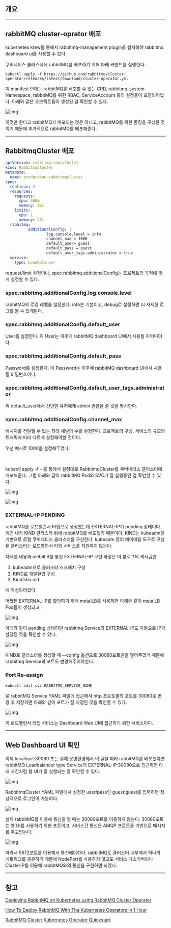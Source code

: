 ## 개요

---

## rabbitMQ cluster-oprator 배포

kubernetes krew를 통해서 rabbitmq-management plugin을 설치해야 rabbitmq dashboard ui를 사용할 수 있다.

쿠버네티스 클러스터에 rabbitMQ를 배포하기 위해 아래 커맨드를 실행한다.

```
kubectl apply -f https://github.com/rabbitmq/cluster-operator/releases/latest/download/cluster-operator.yml
```

이 manifest 안에는 rabbitMQ를 배포할 수 있는 CRD, rabbitmq-system Namespace, rabbitMQ를 위한 RBAC, ServiceAccount 등의 설정들이 포함되어있다. 아래와 같은 오브젝트들이 생성된 걸 확인할 수 있다.

![img](http://www.choigonyok.com/api/assets/74-1.png)

이것만 한다고 rabbitMQ가 배포되는 것은 아니고, rabbitMQ를 위한 환경을 구성한 것이기 때문에 추가적으로 rabbitMQ를 배포해준다.

---

## RabbitmqCluster 배포

```yaml
apiVersion: rabbitmq.com/v1beta1
kind: RabbitmqCluster
metadata:
  name: production-rabbitmqcluster
spec:
  replicas: 3
  resources:
    requests:
      cpu: 500m
      memory: 1Gi
    limits:
      cpu: 1
      memory: 2Gi
  rabbitmq:
          additionalConfig: |
                  log.console.level = info
                  channel_max = 1000
                  default_user= guest 
                  default_pass = guest
                  default_user_tags.administrator = true
  service:
    type: LoadBalancer
```

request/limit 설정이나, spec.rabbitmq.additionalConfig는 프로젝트의 목적에 맞게 설정할 수 있다.

### spec.rabbitmq.additionalConfig.log.console.level

rabbitMQ의 로깅 레벨을 설정한다. info는 기본이고, debug로 설정하면 더 자세한 로그를 볼 수 있게된다.

### spec.rabbitmq.additionalConfig.default_user

User를 설정한다. 이 User는 이후에 rabbitMQ dashboard UI에서 사용될 아이디이다.

### spec.rabbitmq.additionalConfig.default_pass

Password를 설정한다. 이 Password는 이후에 rabbitMQ dashboard UI에서 사용될 비밀번호이다.

### spec.rabbitmq.additionalConfig.default_user_tags.administrator

위 default_user에서 선언한 유저에게 admin 권한을 줄 것을 명시한다.

### spec.rabbitmq.additionalConfig.channel_max

메시지를 전달할 수 있는 최대 채널의 수를 설정한다. 프로젝트의 구성, 서비스의 규모와 트래픽에 따라 다르게 설정해야할 것이다.

우선 예시로 1000을 설정해두었다.

<br/>

kubectl apply -f - 를 통해서 설정대로 RabbitmqCluster를 쿠버네티스 클러스터에 배포해준다. 그럼 아래와 같이 rabbitMQ Pod와 SVC가 잘 실행중인 걸 확인할 수 있다.

![img](http://www.choigonyok.com/api/assets/74-2.png)

![img](http://www.choigonyok.com/api/assets/74-3.png)

### EXTERNAL-IP PENDING

rabbitMQ를 로드밸런서 타입으로 생성했는데 EXTERNAL-IP가 pending 상태이다. 이건 내가 KIND 클러스터 위에 rabbitMQ를 배포했기 때문이다. KIND는 kubeadm을 기반으로 로컬 쿠버네티스 클러스터를 구성한다. kubeadm 등의 베어메탈 도구로 구성된 클러스터는 로드밸런서 타입 서비스를 지원하지 않는다.

자세한 내용과 metalLB를 통한 EXTERNAL-IP 구현 과정은 이 블로그의 게시글인

1.  kubeadm으로 클러스터 스크래치 구성
2.  KIND로 개발환경 구성
3.  KindIstio.md

에 작성되어있다.

어쨌든 EXTERNAL-IP를 할당하기 위해 metalLB를 사용하면 아래와 같이 metalLB Pod들이 생성되고,

![img](http://www.choigonyok.com/api/assets/74-4.png)

아래와 같이 pending 상태이던 rabbitmq Service의 EXTERNAL-IP도 자동으로 IP가 할당된 것을 확인할 수 있다.

![img](http://www.choigonyok.com/api/assets/74-5.png)

KIND로 클러스터를 생성할 때 --config 옵션으로 30080포트만을 열어주었기 때문에 rabbitmq Service의 포트도 변경해주어야한다. 

### Port Re-assign

```
kubectl edit svc RABBITMQ_SERVICE_NAME
```

로 rabbitMQ Service YAML 파일에 접근해서 http 프로토콜의 포트를 30080로 변경 후 저장하면 아래와 같이 포트가 잘 지정된 것을 확인할 수 있다.

![img](http://www.choigonyok.com/api/assets/74-6.png)

이 로드밸런서 타입 서비스는 Dashboard Web UI에 접근하기 위한 서비스이다.

---

## Web Dashboard UI 확인


이제 localhost:30080 또는 실제 운영환경에서 이 글을 따라 rabbitMQ를 배포했다면 rabbitMQ Loadbalancer type Service의 EXTERNAL-IP:30080으로 접근하면 아래 사진처럼 웹 UI가 잘 실행되는 걸 확인할 수 있다.

![img](http://www.choigonyok.com/api/assets/74-7.png)

RabbitmqCluster YAML 파일에서 설정한 user/pass인 guest:guest를 입력하면 정상적으로 로그인이 가능하다.

![img](http://www.choigonyok.com/api/assets/74-8.png)


실제 rabbitMQ를 이용해 통신을 할 때는 30080포트를 이용하지 않는다. 30080포트는 웹 UI를 사용하기 위한 포트이고, 서비스간 통신은 AMQP 프로토콜 기반으로 메시지를 주고받는다.

![img](http://www.choigonyok.com/api/assets/74-9.png)

따라서 5672포트를 이용해서 통신해야한다. rabbitMQ도 클러스터 내부에서 하나의 네트워크를 공유하기 때문에 NodePort를 사용하지 않고도 서비스 디스커버리나 ClusterIP를 이용해 rabbitMQ와의 통신을 구현하면 되겠다.

---

## 참고

[Deploying RabbitMQ on Kubernetes using RabbitMQ Cluster Operator](https://medium.com/nerd-for-tech/deploying-rabbitmq-on-kubernetes-using-rabbitmq-cluster-operator-ef99f7a4e417)

[How To Deploy RabbitMQ With The Kubernetes Operators In 1 Hour](https://getbetterdevops.io/how-to-deploy-rabbitmq-with-the-cluster-kubernetes-operators/)

[RabbitMQ Cluster Kubernetes Operator Quickstart](https://www.rabbitmq.com/kubernetes/operator/quickstart-operator.html)
